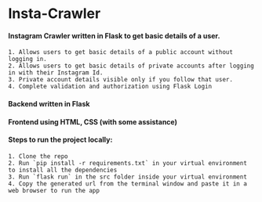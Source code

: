 # Insta-Crawler

#### Instagram Crawler written in Flask to get basic details of a user.
    1. Allows users to get basic details of a public account without logging in.
    2. Allows users to get basic details of private accounts after logging in with their Instagram Id.
    3. Private account details visible only if you follow that user.
    4. Complete validation and authorization using Flask Login

#### Backend written in Flask
#### Frontend using HTML, CSS (with some assistance)

#### Steps to run the project locally:
    1. Clone the repo
    2. Run `pip install -r requirements.txt` in your virtual environment to install all the dependencies
    3. Run `flask run` in the src folder inside your virtual environment
    4. Copy the generated url from the terminal window and paste it in a web browser to run the app
